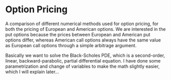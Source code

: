 # Option Pricing

A comparison of different numerical methods used for option pricing, for both
the pricing of European and American options. We are interested in the put
options because the prices between European and American put options differ,
whereas American call options always have the same value as European call
options through a simple arbitrage argument.

Basically we want to solve the Black-Scholes PDE, which is a second-order,
linear, backward-parabolic, partial differential equation. I have done some
parametrization and change of variables to make the math slightly easier, which
I will explain later...

